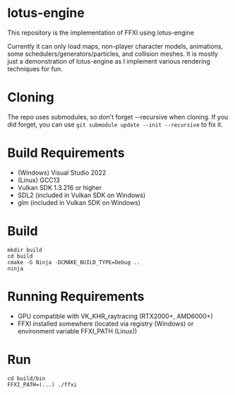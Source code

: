 # lotus-engine
This repository is the implementation of FFXI using lotus-engine

Currently it can only load maps, non-player character models, animations, some schedulers/generators/particles, and collision meshes.
It is mostly just a demonstration of lotus-engine as I implement various rendering techniques for fun.

# Cloning
The repo uses submodules, so don't forget --recursive when cloning.  If you did forget, you can use `git submodule update --init --recursive` to fix it.

# Build Requirements
* (Windows) Visual Studio 2022
* (Linux) GCC13
* Vulkan SDK 1.3.216 or higher
* SDL2 (included in Vulkan SDK on Windows)
* glm (included in Vulkan SDK on Windows)

# Build
    mkdir build
    cd build
    cmake -G Ninja -DCMAKE_BUILD_TYPE=Debug ..
    ninja

# Running Requirements
* GPU compatible with VK_KHR_raytracing (RTX2000+, AMD6000+)
* FFXI installed somewhere (located via registry (Windows) or environment variable FFXI_PATH (Linux))

# Run
    cd build/bin
    FFXI_PATH=(...) ./ffxi
